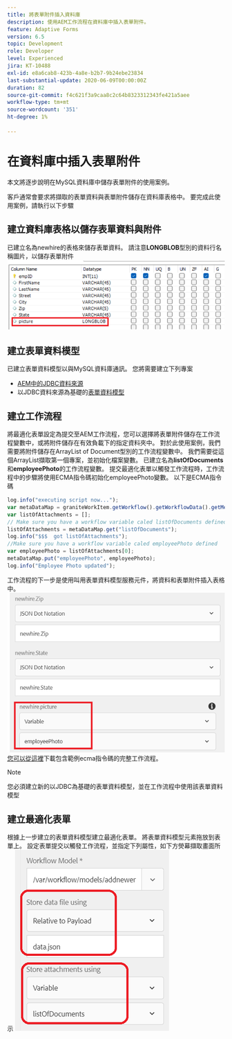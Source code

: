 ```yaml
---
title: 將表單附件插入資料庫
description: 使用AEM工作流程在資料庫中插入表單附件。
feature: Adaptive Forms
version: 6.5
topic: Development
role: Developer
level: Experienced
jira: KT-10488
exl-id: e8a6cab8-423b-4a8e-b2b7-9b24ebe23834
last-substantial-update: 2020-06-09T00:00:00Z
duration: 82
source-git-commit: f4c621f3a9caa8c2c64b8323312343fe421a5aee
workflow-type: tm+mt
source-wordcount: '351'
ht-degree: 1%

---
```


# 在資料庫中插入表單附件

本文將逐步說明在MySQL資料庫中儲存表單附件的使用案例。

客戶通常會要求將擷取的表單資料與表單附件儲存在資料庫表格中。
要完成此使用案例，請執行以下步驟

## 建立資料庫表格以儲存表單資料與附件

已建立名為newhire的表格來儲存表單資料。 請注意&#x200B;**LONGBLOB**型別的資料行名稱圖片，以儲存表單附件
![資料表 — 結構描述](assets/insert-picture-table.png)

## 建立表單資料模型

已建立表單資料模型以與MySQL資料庫通訊。 您將需要建立下列專案

* [AEM中的JDBC資料來源](./data-integration-technical-video-setup.md)
* 以JDBC資料來源為基礎的[表單資料模型](./jdbc-data-model-technical-video-use.md)

## 建立工作流程

將最適化表單設定為提交至AEM工作流程，您可以選擇將表單附件儲存在工作流程變數中，或將附件儲存在有效負載下的指定資料夾中。 對於此使用案例，我們需要將附件儲存在ArrayList of Document型別的工作流程變數中。 我們需要從這個ArrayList擷取第一個專案，並初始化檔案變數。 已建立名為&#x200B;**listOfDocuments**&#x200B;和&#x200B;**employeePhoto**的工作流程變數。
提交最適化表單以觸發工作流程時，工作流程中的步驟將使用ECMA指令碼初始化employeePhoto變數。 以下是ECMA指令碼

```javascript
log.info("executing script now...");
var metaDataMap = graniteWorkItem.getWorkflow().getWorkflowData().getMetaDataMap();
var listOfAttachments = [];
// Make sure you have a workflow variable caled listOfDocuments defined
listOfAttachments = metaDataMap.get("listOfDocuments");
log.info("$$$  got listOfAttachments");
//Make sure you have a workflow variable caled employeePhoto defined
var employeePhoto = listOfAttachments[0];
metaDataMap.put("employeePhoto", employeePhoto);
log.info("Employee Photo updated");
```

工作流程的下一步是使用叫用表單資料模型服務元件，將資料和表單附件插入表格中。
![插入pic](assets/fdm-insert-pic.png)
[您可以從這裡](assets/add-new-employee.zip)下載包含範例ecma指令碼的完整工作流程。

>[!NOTE]
> 您必須建立新的以JDBC為基礎的表單資料模型，並在工作流程中使用該表單資料模型

## 建立最適化表單

根據上一步建立的表單資料模型建立最適化表單。 將表單資料模型元素拖放到表單上。 設定表單提交以觸發工作流程，並指定下列屬性，如下方熒幕擷取畫面所示
![表單附件](assets/form-attachments.png)
